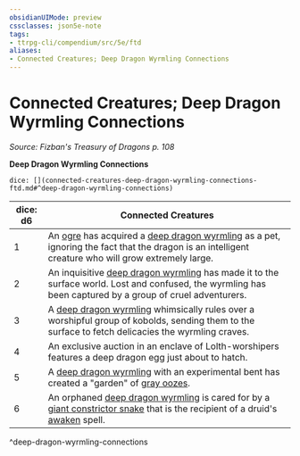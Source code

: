 ```yaml
---
obsidianUIMode: preview
cssclasses: json5e-note
tags:
- ttrpg-cli/compendium/src/5e/ftd
aliases:
- Connected Creatures; Deep Dragon Wyrmling Connections
---
```

# Connected Creatures; Deep Dragon Wyrmling Connections
*Source: Fizban's Treasury of Dragons p. 108* 

**Deep Dragon Wyrmling Connections**

`dice: [](connected-creatures-deep-dragon-wyrmling-connections-ftd.md#^deep-dragon-wyrmling-connections)`

| dice: d6 | Connected Creatures |
|----------|---------------------|
| 1 | An [ogre](Інструменти%20ДМ/CLI/bestiary/giant/ogre-xmm.md) has acquired a [deep dragon wyrmling](Інструменти%20ДМ/CLI/bestiary/dragon/deep-dragon-wyrmling-ftd.md) as a pet, ignoring the fact that the dragon is an intelligent creature who will grow extremely large. |
| 2 | An inquisitive [deep dragon wyrmling](Інструменти%20ДМ/CLI/bestiary/dragon/deep-dragon-wyrmling-ftd.md) has made it to the surface world. Lost and confused, the wyrmling has been captured by a group of cruel adventurers. |
| 3 | A [deep dragon wyrmling](Інструменти%20ДМ/CLI/bestiary/dragon/deep-dragon-wyrmling-ftd.md) whimsically rules over a worshipful group of kobolds, sending them to the surface to fetch delicacies the wyrmling craves. |
| 4 | An exclusive auction in an enclave of Lolth-worshipers features a deep dragon egg just about to hatch. |
| 5 | A [deep dragon wyrmling](Інструменти%20ДМ/CLI/bestiary/dragon/deep-dragon-wyrmling-ftd.md) with an experimental bent has created a "garden" of [gray oozes](Інструменти%20ДМ/CLI/bestiary/ooze/gray-ooze-xmm.md). |
| 6 | An orphaned [deep dragon wyrmling](Інструменти%20ДМ/CLI/bestiary/dragon/deep-dragon-wyrmling-ftd.md) is cared for by a [giant constrictor snake](Інструменти%20ДМ/CLI/bestiary/beast/giant-constrictor-snake-xmm.md) that is the recipient of a druid's [awaken](Інструменти%20ДМ/CLI/spells/awaken-xphb.md) spell. |
^deep-dragon-wyrmling-connections